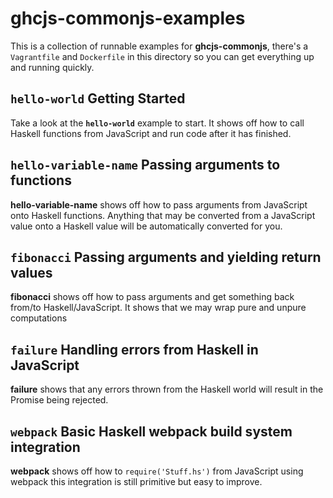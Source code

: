 # ghcjs-commonjs-examples
This is a collection of runnable examples for **ghcjs-commonjs**, there's a
`Vagrantfile` and `Dockerfile` in this directory so you can get everything up
and running quickly.

## `hello-world` Getting Started
Take a look at the **`hello-world`** example to start. It shows off how to call
Haskell functions from JavaScript and run code after it has finished.

## `hello-variable-name` Passing arguments to functions
**hello-variable-name** shows off how to pass arguments from JavaScript onto
Haskell functions. Anything that may be converted from a JavaScript value onto a
Haskell value will be automatically converted for you.

## `fibonacci` Passing arguments and yielding return values
**fibonacci** shows off how to pass arguments and get something back from/to
Haskell/JavaScript. It shows that we may wrap pure and unpure computations

## `failure` Handling errors from Haskell in JavaScript
**failure** shows that any errors thrown from the Haskell world will result in
the Promise being rejected.

## `webpack` Basic Haskell webpack build system integration
**webpack** shows off how to `require('Stuff.hs')` from JavaScript using
webpack this integration is still primitive but easy to improve.
